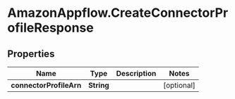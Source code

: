 # AmazonAppflow.CreateConnectorProfileResponse

## Properties

Name | Type | Description | Notes
------------ | ------------- | ------------- | -------------
**connectorProfileArn** | **String** |  | [optional] 


